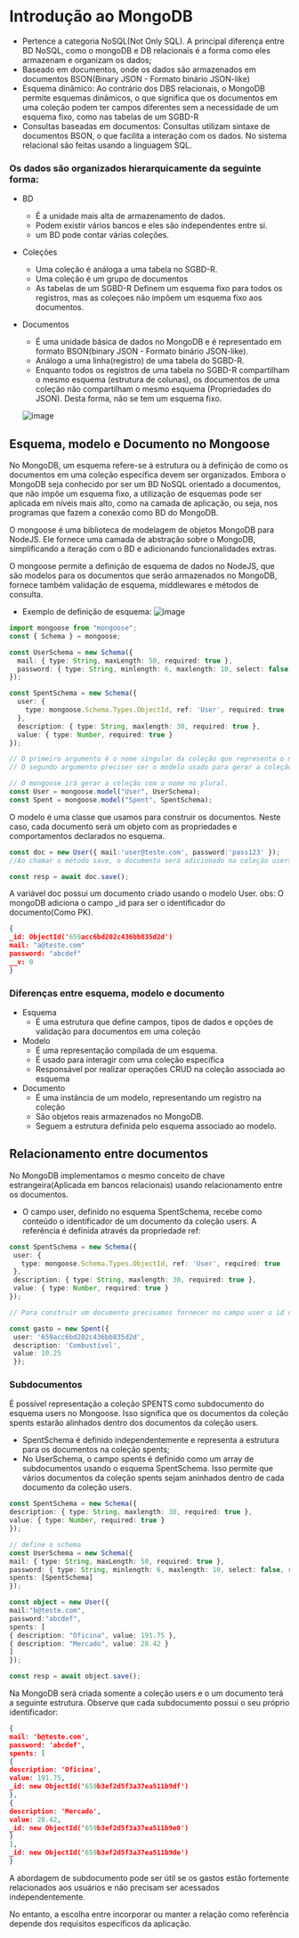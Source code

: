 # Introdução ao MongoDB
 - Pertence a categoria NoSQL(Not Only SQL). A principal diferença entre BD NoSQL, como o mongoDB e DB relacionais é a forma como eles armazenam e organizam os dados;
 - Baseado em documentos, onde os dados são armazenados em documentos BSON(Binary JSON - Formato binário JSON-like)
 - Esquema dinâmico: Ao contrário dos DBS relacionais, o MongoDB permite esquemas dinâmicos, o que significa que os documentos em uma coleção podem ter campos diferentes sem a necessidade de um esquema fixo, como nas tabelas de um SGBD-R
 - Consultas baseadas em documentos: Consultas utilizam sintaxe de documentos BSON, o que facilita a interação com os dados. No sistema relacional são feitas usando a linguagem SQL.

### Os dados são organizados hierarquicamente da seguinte forma:
- BD
  - É a unidade mais alta de armazenamento de dados.
  - Podem existir vários bancos e eles são independentes entre si.
  - um BD pode contar várias coleções.
- Coleções
    - Uma coleção é análoga a uma tabela no SGBD-R.
    - Uma coleção é um grupo de documentos
    - As tabelas de um SGBD-R Definem um esquema fixo para todos os registros, mas as coleçoes não impõem um esquema fixo aos documentos.
- Documentos
    - É uma unidade básica de dados no MongoDB e é representado em formato BSON(binary JSON - Formato binário JSON-like).
    - Análogo a uma linha(registro) de uma tabela do SGBD-R.
    - Enquanto todos os registros de uma tabela no SGBD-R compartilham o mesmo esquema (estrutura de colunas), os documentos de uma coleção não compartilham o mesmo esquema (Propriedades do JSON). Desta forma, não se tem um esquema fixo.

  ![image](https://github.com/itsmorais/web/assets/53665466/5cd7adda-5fd7-4b5d-a2ed-875c2fd6f821)

## Esquema, modelo e Documento no Mongoose
No MongoDB, um esquema refere-se à estrutura ou à definição de como os documentos em uma coleção específica devem
ser organizados. Embora o MongoDB seja conhecido por ser um BD NoSQL orientado a documentos, que não impõe um
esquema fixo, a utilização de esquemas pode ser aplicada em níveis mais alto, como na camada de aplicação, ou seja, nos
programas que fazem a conexão como BD do MongoDB.

 O mongoose é uma biblioteca de modelagem de objetos MongoDB para NodeJS.
Ele fornece uma camada de abstração sobre o MongoDB, simplificando a iteração com o BD e adicionando funcionalidades extras.

O mongoose permite a definição de esquema de dados no NodeJS, que são modelos para os documentos que serão armazenados no MongoDB, fornece também validação de esquema, middlewares e métodos de consulta.

- Exemplo de definição de esquema:
![image](https://github.com/itsmorais/web/assets/53665466/13266793-78c7-46c4-b1d6-90d0752660de)

```ts
import mongoose from "mongoose";
const { Schema } = mongoose;

const UserSchema = new Schema({
  mail: { type: String, maxLength: 50, required: true },
  password: { type: String, minlength: 6, maxlength: 10, select: false, required: true }
});

const SpentSchema = new Schema({
  user: {
    type: mongoose.Schema.Types.ObjectId, ref: 'User', required: true
  },
  description: { type: String, maxlength: 30, required: true },
  value: { type: Number, required: true }
});

// O primeiro argumento é o nome singular da coleção que representa o modelo.
// O segundo argumento preciser ser o modelo usado para gerar a coleção

// O mongoose irá gerar a coleção com o nome no plural.
const User = mongoose.model("User", UserSchema);
const Spent = mongoose.model("Spent", SpentSchema);
```

O modelo é uma classe que usamos para construir os documentos. Neste caso, cada documento será um objeto com as propriedades e comportamentos declarados no esquema.

```ts
const doc = new User({ mail:'user@teste.com', password:'pass123' });
//Ao chamar o método save, o documento será adicionado na coleção users do //MongoDB:

const resp = await doc.save();
```
A variável doc possui um documento criado usando o modelo User.
obs: O mongoDB adiciona o campo _id para ser o identificador do documento(Como PK).

```json
{
_id: ObjectId('659acc6bd202c436bb835d2d')
mail: "a@teste.com"
password: "abcdef"
__v: 0
}
```

### Diferenças entre esquema, modelo e documento
- Esquema
   - É uma estrutura que define campos, tipos de dados e opções de validação para documentos em uma coleção
 - Modelo
    - É uma representação compilada de um esquema.
    - É usado para interagir com uma coleção específica
    - Responsável por realizar operações CRUD na coleção associada ao esquema
 - Documento
    - É uma instância de um modelo, representando um registro na coleção
    - São objetos reais armazenados no MongoDB.
    - Seguem a estrutura definida pelo esquema associado ao modelo.

## Relacionamento entre documentos
 No MongoDB implementamos o mesmo conceito de chave estrangeira(Aplicada em bancos relacionais) usando relacionamento entre os documentos.


- O campo user, definido no esquema SpentSchema, recebe como conteúdo o
identificador de um documento da coleção users. A referência é definida através da propriedade ref:
 ```ts
const SpentSchema = new Schema({
  user: {
    type: mongoose.Schema.Types.ObjectId, ref: 'User', required: true
  },
  description: { type: String, maxlength: 30, required: true },
  value: { type: Number, required: true }
});

// Para construir um documento precisamos fornecer no campo user o id de um documento disponível na coleção users:

const gasto = new Spent({
  user: '659acc6bd202c436bb835d2d',
  description: 'Combustível',
  value: 10.25
  });
```

### Subdocumentos
É possível representação a coleção SPENTS como subdocumento do esquema users no Mongoose. 
Isso significa que os documentos da coleção spents estarão alinhados dentro dos documentos da coleção users.

- SpentSchema é definido independentemente e representa a estrutura para os documentos na coleção spents;
- No UserSchema, o campo spents é definido como um array de subdocumentos usando o esquema SpentSchema.
Isso permite que vários documentos da coleção spents sejam aninhados dentro de cada documento da coleção
users.

```ts
const SpentSchema = new Schema({
description: { type: String, maxlength: 30, required: true },
value: { type: Number, required: true }
});

// define o schema
const UserSchema = new Schema({
mail: { type: String, maxLength: 50, required: true },
password: { type: String, minlength: 6, maxlength: 10, select: false, required: true },
spents: [SpentSchema]
});

const object = new User({
mail:"b@teste.com",
password:"abcdef",
spents: [
{ description: "Oficina", value: 191.75 },
{ description: "Mercado", value: 28.42 }
]
});

const resp = await object.save();
```
Na MongoDB será criada somente a coleção users e o um documento terá a seguinte estrutura. Observe que cada subdocumento possui o seu próprio identificador:

```json
{
mail: 'b@teste.com',
password: 'abcdef',
spents: [
{
description: 'Oficina',
value: 191.75,
_id: new ObjectId('659b3ef2d5f3a37ea511b9df')
},
{
description: 'Mercado',
value: 28.42,
_id: new ObjectId('659b3ef2d5f3a37ea511b9e0')
}
],
_id: new ObjectId('659b3ef2d5f3a37ea511b9de')
}
```

A abordagem de subdocumento pode ser útil se os gastos estão fortemente relacionados aos usuários e não precisam ser acessados independentemente.

No entanto, a escolha entre incorporar ou manter a relação como referência depende dos requisitos específicos da aplicação.
